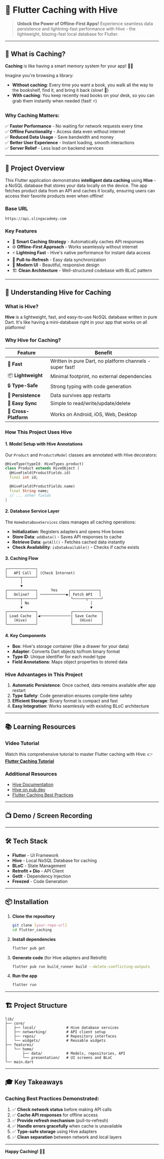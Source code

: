 # 🚀 Flutter Caching with Hive

> **Unlock the Power of Offline-First Apps!** Experience seamless data persistence and lightning-fast performance with Hive - the lightweight, blazing-fast local database for Flutter.

---

## 🎯 What is Caching?

**Caching** is like having a smart memory system for your app! 🧠✨

Imagine you're browsing a library:

- **Without caching**: Every time you want a book, you walk all the way to the bookshelf, find it, and bring it back (slow! 🐢)
- **With caching**: You keep recently read books on your desk, so you can grab them instantly when needed (fast! ⚡)

### Why Caching Matters:

✅ **Faster Performance** - No waiting for network requests every time  
✅ **Offline Functionality** - Access data even without internet  
✅ **Reduced Data Usage** - Save bandwidth and money  
✅ **Better User Experience** - Instant loading, smooth interactions  
✅ **Server Relief** - Less load on backend services

---

## 📱 Project Overview

This Flutter application demonstrates **intelligent data caching** using **Hive** - a NoSQL database that stores your data locally on the device. The app fetches product data from an API and caches it locally, ensuring users can access their favorite products even when offline!

### Base URL

```
https://api.slingacademy.com
```

### Key Features

- 🔄 **Smart Caching Strategy** - Automatically caches API responses
- 🌐 **Offline-First Approach** - Works seamlessly without internet
- ⚡ **Lightning Fast** - Hive's native performance for instant data access
- 🔁 **Pull-to-Refresh** - Easy data synchronization
- 🎨 **Modern UI** - Beautiful, responsive design
- 🏗️ **Clean Architecture** - Well-structured codebase with BLoC pattern

---

## 🍯 Understanding Hive for Caching

### What is Hive?

**Hive** is a lightweight, fast, and easy-to-use NoSQL database written in pure Dart. It's like having a mini-database right in your app that works on all platforms!

### Why Hive for Caching?

| Feature               | Benefit                                                  |
| --------------------- | -------------------------------------------------------- |
| 🚀 **Fast**           | Written in pure Dart, no platform channels - super fast! |
| 📦 **Lightweight**    | Minimal footprint, no external dependencies              |
| 🔒 **Type-Safe**      | Strong typing with code generation                       |
| 💾 **Persistence**    | Data survives app restarts                               |
| 🔄 **Easy Sync**      | Simple to read/write/update/delete                       |
| 📱 **Cross-Platform** | Works on Android, iOS, Web, Desktop                      |

### How This Project Uses Hive

#### 1. **Model Setup with Hive Annotations**

Our `Product` and `ProductsModel` classes are annotated with Hive decorators:

```dart
@HiveType(typeId: HiveTypes.product)
class Product extends HiveObject {
  @HiveField(ProductFields.id)
  final int id;

  @HiveField(ProductFields.name)
  final String name;
  // ... other fields
}
```

#### 2. **Database Service Layer**

The `HomeDataBaseServices` class manages all caching operations:

- **Initialization**: Registers adapters and opens Hive boxes
- **Store Data**: `addData()` - Saves API responses to cache
- **Retrieve Data**: `getAll()` - Fetches cached data instantly
- **Check Availability**: `isDataAvailable()` - Checks if cache exists

#### 3. **Caching Flow**

```
┌─────────────┐
│   API Call  │ (Check Internet)
└──────┬──────┘
       │
       ▼
┌─────────────┐      Yes     ┌─────────────┐
│   Online?   │ ────────────▶│ Fetch API   │
└──────┬──────┘               └──────┬──────┘
       │ No                            │
       ▼                               ▼
┌─────────────┐               ┌─────────────┐
│ Load Cache  │◀──────────────│ Save Cache  │
│   (Hive)    │               │   (Hive)    │
└─────────────┘               └─────────────┘
```

#### 4. **Key Components**

- **Box**: Hive's storage container (like a drawer for your data)
- **Adapter**: Converts Dart objects to/from binary format
- **Type ID**: Unique identifier for each model type
- **Field Annotations**: Maps object properties to stored data

### Hive Advantages in This Project

1. **Automatic Persistence**: Once cached, data remains available after app restart
2. **Type Safety**: Code generation ensures compile-time safety
3. **Efficient Storage**: Binary format is compact and fast
4. **Easy Integration**: Works seamlessly with existing BLoC architecture

---

## 📚 Learning Resources

### Video Tutorial

Watch this comprehensive tutorial to master Flutter caching with Hive:
👉 [**Flutter Caching Tutorial**](https://www.youtube.com/watch?v=GHWPfxpkBoM)

### Additional Resources

- [Hive Documentation](https://docs.hivedb.dev/)
- [Hive on pub.dev](https://pub.dev/packages/hive)
- [Flutter Caching Best Practices](https://docs.flutter.dev/cookbook/networking/cached-data)

---

## 📺 Demo / Screen Recording

<!-- Add your screen recording here -->
<!--
### Watch the App in Action
[![App Demo](link-to-your-gif-or-video)](link-to-your-demo-video)

Or embed your video directly:
```html
<video width="100%" controls>
  <source src="path-to-your-video.mp4" type="video/mp4">
  Your browser does not support the video tag.
</video>
```
-->

---

## 🛠️ Tech Stack

- **Flutter** - UI Framework
- **Hive** - Local NoSQL Database for caching
- **BLoC** - State Management
- **Retrofit + Dio** - API Client
- **GetIt** - Dependency Injection
- **Freezed** - Code Generation

---

## 📦 Installation

1. **Clone the repository**

   ```bash
   git clone [your-repo-url]
   cd flutter_caching
   ```

2. **Install dependencies**

   ```bash
   flutter pub get
   ```

3. **Generate code** (for Hive adapters and Retrofit)

   ```bash
   flutter pub run build_runner build --delete-conflicting-outputs
   ```

4. **Run the app**
   ```bash
   flutter run
   ```

---

## 🏗️ Project Structure

```
lib/
├── core/
│   ├── local/              # Hive database services
│   ├── networking/         # API client setup
│   ├── repos/              # Repository interfaces
│   └── widgets/            # Reusable widgets
├── features/
│   └── home/
│       ├── data/           # Models, repositories, API
│       └── presentation/   # UI screens and BLoC
└── main.dart
```

---

## 🎓 Key Takeaways

### Caching Best Practices Demonstrated:

1. ✅ **Check network status** before making API calls
2. ✅ **Cache API responses** for offline access
3. ✅ **Provide refresh mechanism** (pull-to-refresh)
4. ✅ **Handle errors gracefully** when cache is unavailable
5. ✅ **Type-safe storage** using Hive adapters
6. ✅ **Clean separation** between network and local layers


---

**Happy Caching! 🚀💾**
